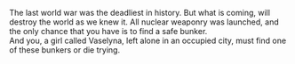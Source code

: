 The last world war was the deadliest in history. But what is coming, will destroy the world as we knew it. 
All nuclear weaponry was launched, and the only chance that you have is to find a safe bunker.  
And you, a girl called Vaselyna,  left alone in an occupied city, must find one of these bunkers or die trying.
